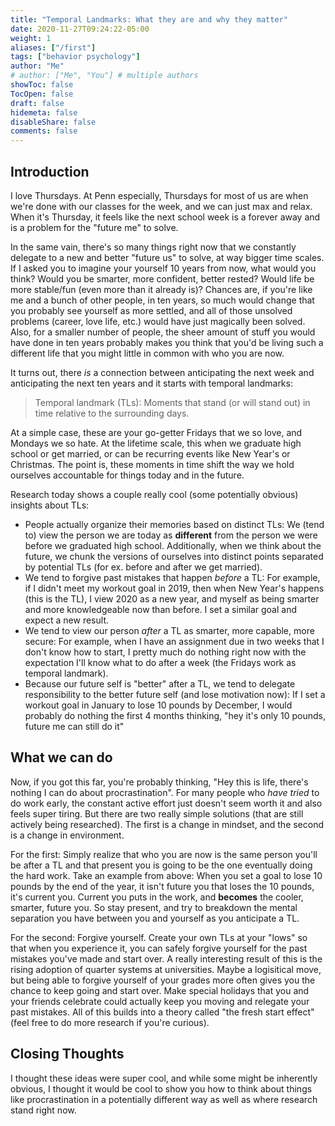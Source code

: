 ```yaml
---
title: "Temporal Landmarks: What they are and why they matter"
date: 2020-11-27T09:24:22-05:00
weight: 1
aliases: ["/first"]
tags: ["behavior psychology"]
author: "Me"
# author: ["Me", "You"] # multiple authors
showToc: false
TocOpen: false
draft: false
hidemeta: false
disableShare: false
comments: false
---
```


## Introduction

I love Thursdays. At Penn especially, Thursdays for most of us are when we're done with our classes for the week, and we can just max and relax. When it's Thursday, it feels like the next school week is a forever away and is a problem for the "future me" to solve.

In the same vain, there's so many things right now that we constantly delegate to a new and better "future us" to solve, at way bigger time scales. If I asked you to imagine your yourself 10 years from now, what would you think? Would you be smarter, more confident, better rested? Would life be more stable/fun (even more than it already is)? Chances are, if you're like me and a bunch of other people, in ten years, so much would change that you probably see yourself as more settled, and all of those unsolved problems (career, love life, etc.) would have just magically been solved. Also, for a smaller number of people, the sheer amount of stuff you would have done in ten years probably makes you think that you'd be living such a different life that you might little in common with who you are now.

It turns out, there _is_ a connection between anticipating the next week and anticipating the next ten years and it starts with temporal landmarks:

> Temporal landmark (TLs): Moments that stand (or will stand out) in time relative to the surrounding days.

At a simple case, these are your go-getter Fridays that we so love, and Mondays we so hate. At the lifetime scale, this when we graduate high school or get married, or can be recurring events like New Year's or Christmas. The point is, these moments in time shift the way we hold ourselves accountable for things today and in the future.

Research today shows a couple really cool (some potentially obvious) insights about TLs:

- People actually organize their memories based on distinct TLs: We (tend to) view the person we are today as **different** from the person we were before we graduated high school. Additionally, when we think about the future, we chunk the versions of ourselves into distinct points separated by potential TLs (for ex. before and after we get married).
- We tend to forgive past mistakes that happen _before_ a TL: For example, if I didn't meet my workout goal in 2019, then when New Year's happens (this is the TL), I view 2020 as a new year, and myself as being smarter and more knowledgeable now than before. I set a similar goal and expect a new result.
- We tend to view our person _after_ a TL as smarter, more capable, more secure: For example, when I have an assignment due in two weeks that I don't know how to start, I pretty much do nothing right now with the expectation I'll know what to do after a week (the Fridays work as temporal landmark).
- Because our future self is "better" after a TL, we tend to delegate responsibility to the better future self (and lose motivation now): If I set a workout goal in January to lose 10 pounds by December, I would probably do nothing the first 4 months thinking, "hey it's only 10 pounds, future me can still do it"

## What we can do

Now, if you got this far, you're probably thinking, "Hey this is life, there's nothing I can do about procrastination". For many people who _have tried_ to do work early, the constant active effort just doesn't seem worth it and also feels super tiring. But there are two really simple solutions (that are still actively being researched). The first is a change in mindset, and the second is a change in environment.

For the first: Simply realize that who you are now is the same person you'll be after a TL and that present you is going to be the one eventually doing the hard work. Take an example from above: When you set a goal to lose 10 pounds by the end of the year, it isn't future you that loses the 10 pounds, it's current you. Current you puts in the work, and **becomes** the cooler, smarter, future you. So stay present, and try to breakdown the mental separation you have between you and yourself as you anticipate a TL.

For the second: Forgive yourself. Create your own TLs at your "lows" so that when you experience it, you can safely forgive yourself for the past mistakes you've made and start over. A really interesting result of this is the rising adoption of quarter systems at universities. Maybe a logisitical move, but being able to forgive yourself of your grades more often gives you the chance to keep going and start over. Make special holidays that you and your friends celebrate could actually keep you moving and relegate your past mistakes. All of this builds into a theory called "the fresh start effect" (feel free to do more research if you're curious).

## Closing Thoughts

I thought these ideas were super cool, and while some might be inherently obvious, I thought it would be cool to show you how to think about things like procrastination in a potentially different way as well as where research stand right now.





